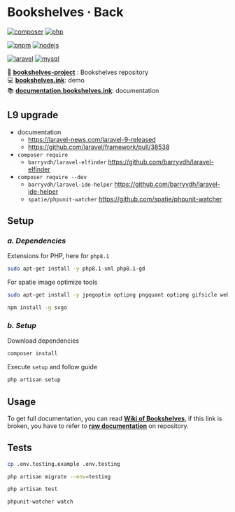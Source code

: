 # Bookshelves · Back <!-- omit in toc -->

[![composer](https://img.shields.io/static/v1?label=Composer&message=v2.0&color=885630&style=flat-square&logo=composer&logoColor=ffffff)](https://getcomposer.org)
[![php](https://img.shields.io/static/v1?label=PHP&message=v8.1&color=777bb4&style=flat-square&logo=php&logoColor=ffffff)](https://www.php.net)

[![pnpm](https://img.shields.io/static/v1?label=pnpm&message=v6.2&color=F69220&style=flat-square&logo=pnpm)](https://pnpm.io)
[![nodejs](https://img.shields.io/static/v1?label=NodeJS&message=v16.13&color=339933&style=flat-square&logo=node.js&logoColor=ffffff)](https://nodejs.org/en)

[![laravel](https://img.shields.io/static/v1?label=Laravel&message=v9.0&color=ff2d20&style=flat-square&logo=laravel&logoColor=ffffff)](https://laravel.com)
[![mysql](https://img.shields.io/static/v1?label=MySQL&message=v8.0&color=4479A1&style=flat-square&logo=mysql&logoColor=ffffff)](https://www.mysql.com)

📀 [**bookshelves-project**](https://gitlab.com/bookshelves-project) : Bookshelves repository  
💻 [**bookshelves.ink**](https://bookshelves.ink): demo  
📚 [**documentation.bookshelves.ink**](https://documentation.bookshelves.ink): documentation  

## L9 upgrade

- documentation
  - <https://laravel-news.com/laravel-9-released>
  - <https://github.com/laravel/framework/pull/38538>
- `composer require`
  - `barryvdh/laravel-elfinder` <https://github.com/barryvdh/laravel-elfinder>
- `composer require --dev`
  - `barryvdh/laravel-ide-helper` <https://github.com/barryvdh/laravel-ide-helper>
  - `spatie/phpunit-watcher` <https://github.com/spatie/phpunit-watcher>

## **Setup**

### *a. Dependencies*

Extensions for PHP, here for `php8.1`

```bash
sudo apt-get install -y php8.1-xml php8.1-gd
```

For spatie image optimize tools

```bash
sudo apt-get install -y jpegoptim optipng pngquant optipng gifsicle webp
```

```bash
npm install -g svgo
```

### *b. Setup*

Download dependencies

```bash
composer install
```

Execute `setup` and follow guide

```bash
php artisan setup
```

## **Usage**

To get full documentation, you can read [**Wiki of Bookshelves**](https://documentation.bookshelves.ink), if this link is broken, you have to refer to [**raw documentation**](https://gitlab.com/bookshelves-project/bookshelves-doc) on repository.

## **Tests**

```bash
cp .env.testing.example .env.testing
```

```bash
php artisan migrate --env=testing
```

```bash
php artisan test
```

```bash
phpunit-watcher watch
```
